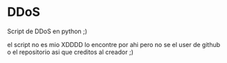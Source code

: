 # DDoS
Script de DDoS en python ;)

el script no es mio XDDDD lo encontre por ahi pero no se el user de github o el repositorio asi que creditos al creador ;)
